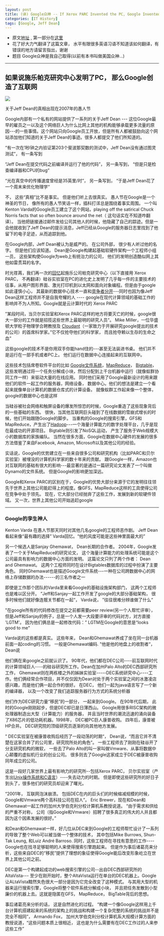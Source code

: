 ```yaml
---
layout: post
title: (译) Google众神 -- If Xerox PARC Invented the PC, Google Invented the Internet Part 1.
categories: [IT History]
tags: [Google, Jeff Dean]
---
```


- 原文[地址](http://www.wired.com/wiredenterprise/2012/08/google-as-xerox-parc/all/)
   , 第一部分在[这里](http://www.liugj.com/2013/03/Google-Gods-part2/) 
- 花了好大力气翻译了这篇文章， 水平有限很多英语习语不知道该如何翻译，有错误的地方请留言指出，谢谢
-  题目 Google众神是我自己取得(以前有本书叫做美国众神...)


---------------------------------------

## 如果说施乐帕克研究中心发明了PC， 那么Google创造了互联网 ##



![](http://ww4.sinaimg.cn/large/a7480316jw1e39e2hsgyhj.jpg)


关于Jeff Dean的真相出现在2007年的愚人节

  Google内部有一个私有的网站提供了一系列的关于Jeff Dean --- 这位Google最早的雇员之一以及这个网络巨人为什么比网上其他的机构能够承载更多流量的原因---的一些事情。这个网站只向Google员工开放，但是所有人都被鼓励向这个网站添加他们知道的关于Jeff Dean的事迹。很多人都提交了他们所知道的。

“有一次在1秒钟之内验证第203个斐波那契数的测试中，Jeff Dean没有通过图灵测试”， 有一条写到

“Jeff Dean在提交代码之前编译并运行了他的代码”， 另一条写到， “但是只是检查编译器和CPU的bug“

“光在真空中的传播速度曾经是35英里/时”， 另一条写到， “于是Jeff Dean花了一个周末来优化物理学“

  不， 这些“真相”比不是事实。 但是他们听上去很真实。 愚人节在Google是一个神圣的节日， 像所有的愚人节笑话一样，插科打诨总是围绕着事实周围。 一个叫Kenton Varda的Google员工建立了这个网站，playing off the satirical Chuck Norris facts that so often bounce around the net（ 这句话实在不知道咋翻译）。 当他把链接通过邮件发给公司其他人的时候，他隐藏了自己的踪迹。但是一会他就收到了Jeff Dean的提示消息，Jeff已经从Google的服务器日志里找到了他留下的电子足迹，从而追踪到他。

  在Google内部，Jeff Dean被认为是威严的。 在公司外部， 很少有人听过他的名字。 但是他们应该知道。 Dean是Google构建起基础软硬件架构一个工程师小组一员， 这些架构使Google为web上有统治力的公司， 他们的发明创造酷似网上其他如雷贯耳的名字。


  时光荏苒，我们再一次的[回忆](http://www.techspot.com/guides/477-xerox-parc-tech-contributions/)起施乐公司帕克研究中心（以下直接用 Xerox PARC， 不再翻译）硅谷实验室在PC的进化史上发明了几乎每一件的主要技术的往事，从用户图形界面、激光打印机到以太网和面向对象编程。但是由于google如此谨慎小心， 其最新的数据中心技术一直和[竞争者分开](http://www.wired.com/wiredenterprise/2012/03/google-miner-helmet/)---同时也因为像Jeff Dean这样工程师并不是自我夸耀的人 ----  google在现代计算领域的基础工作的影响并不为人所知。Google就是云计算时代的 Xerox PARC

  ”某段时间，当贝尔实验室和Xerox PARC这样的地方将要灭亡的时候，google很大一部分的工作就是招揽这些世界上最聪明的研究人员“。 Mike Miller，一位华盛顿大学粒子物理学合聘教授及 [Cloudant](https://cloudant.com/)（一家致力于开展研究google提出的技术的公司）的首席科学家。”它不仅抢夺他们的科学家， 而且抢夺赖以生存的生命之血“

  这些google的技术不是你用双手你能hand住的---甚至无法装进书桌。 他们并不是运行在一部手机或者PC上。 他们运行在数据中心连接起来的互联网中。


  这些技术包括席卷软件平台的比如 [Google文件系统](http://research.google.com/archive/gfs.html)，[MapReduce](http://research.google.com/archive/mapreduce.html)， [Bigtable](http://research.google.com/archive/bigtable.html)， 这些发明通过将一个任务分解成小块，然后分配到上千台机器中运行（就像蚁群协同工作一样）来驱动大量的在线应用。 同时他们采用了Google最新设计的用来跟他们的软件一起工作的服务器，网络设备， 数据中心。他们的想法是建立一个看起来就像单台计算机的数据仓库式的计算设备。 就像蚁群工作起来像一个整体，google的数据中心也是这样


  当硅谷被社会网络和触屏设备的爆发所惊恐的时候，Google重造了这些现象背后的一些基础的东西。 很快，当其他互联网巨头碰到了在线数据的雪崩式增长的时候，他们开始跟随Google的脚步。 当重构的Google的搜索引擎，GFS和MapReduce，产生出了[Hadoop](http://www.wired.com/wiredenterprise/2011/10/how-yahoo-spawned-hadoop/)---一个海量计算能力的数字处理平台，几乎是现在最成功的开源项目。 Bigtable则引发了NoSQL运动， 产生了服务于Web规模大小的数据库的家族编队。 当然在很多方面，Google在数据中心硬件的发展的很多方法借鉴了来自Facebook, Amazon, Microsoft以及其他公司的经验。


  实话说，Google的优势建立在一些来自很多公司和研究机构（比如PARC和贝尔实验室）被埋没的计算机科学家的数十年来的贡献。 跟Google一样，Amazon也对互联网的基础有很大的影响---最显著的是通过一篇研究论文发表了一个叫做Dynamo的文件系统。 但是Google的影响更加深远。

  Google和Xerox PARC的区别在于，Google的优势大部分来源于它的发明往往领先于世界上其他公司能赶得上的程度。像GFS，MapReduce这样的工具使得公司在竞争中处于领先。 现在，它大部分已经抛弃了这些工作，发展到新的软硬件领域。 又一次，世界上其他公司开始追赶google

---------------------------------------
### Google的孪生神人 ###

  Kenton Varda 在愚人节那天同时对其他几名google的工程师恶作剧。 Jeff Dean看起来像“最有趣的选择” Varda回忆。“他的风度可能是这些神里面最大的”

  另一个候选人是Sanjay Ghemawat， Dean长期的合作者。 2004年，Google发表了一个关于MapReduce的研究论文， 这个海量计算能力的处理系统可能是这个公司最具有影响力的数据中心方面的发明。 这篇论文只列了两个作者： Dean and Ghemawat。 这两个工程师同时在设计Bigtables数据库的过程中扮演了主要角色。 同时Ghemawat也是描述Google文件系统---一种在公司跨数据中心的网络上存储数据的办法------的三名作者之一


  即使是工作那个团队的Varda里来看Google的基础设施架构部门， 这两个工程师也是难以区分开。 ”Jeff和Sanjay一起工作开发了google的大部分基础架构， 很多时候他们就好像连髋关节都在一起“， Varda说， ”往往很难分辨谁做了什么“

  "在google所有的代码修改在提交之前都需要peer review(另一个人帮忙评审）， 但是Jeff和Sanjay的例子，总是一个人发一大段要评审的代码对方，对方直接 'LGTM'。 因为他们俩总是一起修改代码：”  LGTM在Google的意思是“looks  good to  me"

  Varda说的这些都是真实。 这些年来， Dean和Ghemawat养成了坐在同一台机器前面一起coding的习惯。 一般是Ghemawat编码. "他是他的地盘上的收割者“， Dean说

  他们俩在来google之前就认识了。 90年代，他们都在DEC公司----前互联网时代的计算领域巨人----的硅谷研究所工作。Dean在加州Palo Alto的DEC西部研究所工作， Ghemawat则在两栋楼之外的姊妹实验室-----DEC系统研究中心----工作。他们俩经常合作项目，并不仅仅因为Dean对处于两个实验室之间的冰激凌店感兴趣，而是他们俩一起合作的很好。 在DEC， 他们一起为java语言写了一个新的编译器， 以及一个改变了我们追踪服务器行为方式的系统分析器


  他们作为DEC研究力量“移民”的一部分， 一起来到Google。 在90年代后期， 此时的Google刚刚起步，但是DEC却已是日薄西山。 Google用很多RISC架构的微处理器制造出大型（计算能力）的服务器， 并且当时世界的潮流迅速的涌向装备了X86芯片的低功耗机器。1998年， DEC被PC巨人康普收购。 四年后，康普被HP合并。 DEC研究院的顶级研究员逐渐的向其他地方发展。

  ” DEC实验室在被康普收购后经历了一段动荡的时期“， Dean说，“而且它并不清楚在这家合并了的公司里，研究院所处的角色”。 一些工程师去了刚刚在硅谷开了分支研究机构的微软， 一些去了Palo Alto的叫一家叫做Vmware、从事将数据中心颠覆的虚拟机行业的创业公司。 很多则去了Google这家成立于DEC被康普收购同年成立的公司。

  这是一段好几家世界上最有影响力的研究所--包括Xerox PARC， 贝尔实验室（产生出[Unix操作系统和C语言](http://www.wired.com/wiredenterprise/2011/10/thedennisritchieeffect/)）----失去动力的时期。 但是即使这些研究所的好日子到头了，很多他们的研究员却迎来了曙光。

  “2001年， 互联网泡沫崩溃。 包括DEC在内的巨头们的时候缩减规模的时候， Google和Vmware两个高科技公司在招人”。 Eric Brewer，现在和Dean和Ghemawat一起工作的加州大学伯克利分校计算机系教授说道。 “由于需求和供给的严重不对称， 公司（指Google和Vmware）招聘了很多真正的伟大的人并且都因为这个因素发展的很好。”


  和Dean和Ghemawat一样，好几位从DEC来到Google的工程师帮忙设计了一系列的导致了整个Web可以被当做一个整体的技术， 其中包括Mike Burrows, Shun-Tak Leung, 和Luiz André Barroso. 同时，这些工程师在寻找有意思的工作----Google也在找寻足够聪明的人来使得搜索引擎跑起来。 但是作为事后诸葛亮来分析，这些来自DEC的“移民”提供了理想的象征使得Google能后改变形象屹立在世界上其他公司之前。

  DEC是第一个构建起成功的web搜索引擎的公司--出自DEC西部研究所的AltaVista--- 至少在刚开始时，整个AltaVista运行在单台的DEC机器上。Google让ALtaVista黯然失色很大一部分是因为它完全改变了这种模式。 与其用大型的机器来运行搜索引擎，Google将整个软件系统分解成小块， 并且把任务发散到小型廉价的机器上去。这就是隐匿在GFS， MapReduce， BigTable背后的思想。

  事后诸葛亮来分析的话， 这是自然进化的过程。 “构建一个像Google这样用上千台计算机搭建起来的系统的架构上的挑战和构建一个复杂完整的系统的挑战并不是完全不相同”， Armando Fox， 加州大学伯克利分校计算机系大规模计算方面的教授说道，“这些问题本质上很相近， 这也是为什么需要有在DEC工作过的人来参这些工作”



